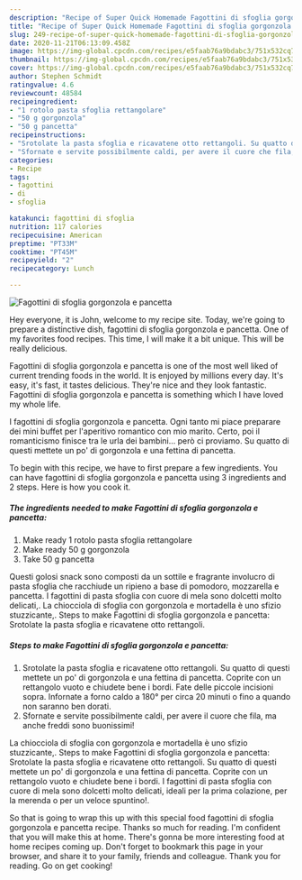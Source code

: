 ```yaml
---
description: "Recipe of Super Quick Homemade Fagottini di sfoglia gorgonzola e pancetta"
title: "Recipe of Super Quick Homemade Fagottini di sfoglia gorgonzola e pancetta"
slug: 249-recipe-of-super-quick-homemade-fagottini-di-sfoglia-gorgonzola-e-pancetta
date: 2020-11-21T06:13:09.458Z
image: https://img-global.cpcdn.com/recipes/e5faab76a9bdabc3/751x532cq70/fagottini-di-sfoglia-gorgonzola-e-pancetta-recipe-main-photo.jpg
thumbnail: https://img-global.cpcdn.com/recipes/e5faab76a9bdabc3/751x532cq70/fagottini-di-sfoglia-gorgonzola-e-pancetta-recipe-main-photo.jpg
cover: https://img-global.cpcdn.com/recipes/e5faab76a9bdabc3/751x532cq70/fagottini-di-sfoglia-gorgonzola-e-pancetta-recipe-main-photo.jpg
author: Stephen Schmidt
ratingvalue: 4.6
reviewcount: 48584
recipeingredient:
- "1 rotolo pasta sfoglia rettangolare"
- "50 g gorgonzola"
- "50 g pancetta"
recipeinstructions:
- "Srotolate la pasta sfoglia e ricavatene otto rettangoli. Su quatto di questi mettete un po&#39; di gorgonzola e una fettina di pancetta. Coprite con un rettangolo vuoto e chiudete bene i bordi. Fate delle piccole incisioni sopra. Infornate a forno caldo a 180° per circa 20 minuti o fino a quando non saranno ben dorati."
- "Sfornate e servite possibilmente caldi, per avere il cuore che fila, ma anche freddi sono buonissimi!"
categories:
- Recipe
tags:
- fagottini
- di
- sfoglia

katakunci: fagottini di sfoglia 
nutrition: 117 calories
recipecuisine: American
preptime: "PT33M"
cooktime: "PT45M"
recipeyield: "2"
recipecategory: Lunch

---
```



![Fagottini di sfoglia gorgonzola e pancetta](https://img-global.cpcdn.com/recipes/e5faab76a9bdabc3/751x532cq70/fagottini-di-sfoglia-gorgonzola-e-pancetta-recipe-main-photo.jpg)

Hey everyone, it is John, welcome to my recipe site. Today, we're going to prepare a distinctive dish, fagottini di sfoglia gorgonzola e pancetta. One of my favorites food recipes. This time, I will make it a bit unique. This will be really delicious.

Fagottini di sfoglia gorgonzola e pancetta is one of the most well liked of current trending foods in the world. It is enjoyed by millions every day. It's easy, it's fast, it tastes delicious. They're nice and they look fantastic. Fagottini di sfoglia gorgonzola e pancetta is something which I have loved my whole life.

I fagottini di sfoglia gorgonzola e pancetta. Ogni tanto mi piace preparare dei mini buffet per l&#39;aperitivo romantico con mio marito. Certo, poi il romanticismo finisce tra le urla dei bambini… però ci proviamo. Su quatto di questi mettete un po&#39; di gorgonzola e una fettina di pancetta.


To begin with this recipe, we have to first prepare a few ingredients. You can have fagottini di sfoglia gorgonzola e pancetta using 3 ingredients and 2 steps. Here is how you cook it.

<!--inarticleads1-->

##### The ingredients needed to make Fagottini di sfoglia gorgonzola e pancetta:

1. Make ready 1 rotolo pasta sfoglia rettangolare
1. Make ready 50 g gorgonzola
1. Take 50 g pancetta


Questi golosi snack sono composti da un sottile e fragrante involucro di pasta sfoglia che racchiude un ripieno a base di pomodoro, mozzarella e pancetta. I fagottini di pasta sfoglia con cuore di mela sono dolcetti molto delicati,. La chiocciola di sfoglia con gorgonzola e mortadella è uno sfizio stuzzicante,. Steps to make Fagottini di sfoglia gorgonzola e pancetta: Srotolate la pasta sfoglia e ricavatene otto rettangoli. 

<!--inarticleads2-->

##### Steps to make Fagottini di sfoglia gorgonzola e pancetta:

1. Srotolate la pasta sfoglia e ricavatene otto rettangoli. Su quatto di questi mettete un po&#39; di gorgonzola e una fettina di pancetta. Coprite con un rettangolo vuoto e chiudete bene i bordi. Fate delle piccole incisioni sopra. Infornate a forno caldo a 180° per circa 20 minuti o fino a quando non saranno ben dorati.
1. Sfornate e servite possibilmente caldi, per avere il cuore che fila, ma anche freddi sono buonissimi!


La chiocciola di sfoglia con gorgonzola e mortadella è uno sfizio stuzzicante,. Steps to make Fagottini di sfoglia gorgonzola e pancetta: Srotolate la pasta sfoglia e ricavatene otto rettangoli. Su quatto di questi mettete un po&#39; di gorgonzola e una fettina di pancetta. Coprite con un rettangolo vuoto e chiudete bene i bordi. I fagottini di pasta sfoglia con cuore di mela sono dolcetti molto delicati, ideali per la prima colazione, per la merenda o per un veloce spuntino!. 

So that is going to wrap this up with this special food fagottini di sfoglia gorgonzola e pancetta recipe. Thanks so much for reading. I'm confident that you will make this at home. There's gonna be more interesting food at home recipes coming up. Don't forget to bookmark this page in your browser, and share it to your family, friends and colleague. Thank you for reading. Go on get cooking!
